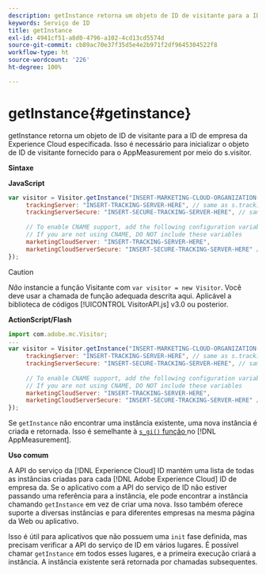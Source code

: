 ```yaml
---
description: getInstance retorna um objeto de ID de visitante para a ID de empresa da Experience Cloud especificada. Isso é necessário para inicializar o objeto de ID de visitante fornecido para o AppMeasurement por meio do s.visitor.
keywords: Serviço de ID
title: getInstance
exl-id: 4941cf51-a8d0-4796-a102-4cd13cd5574d
source-git-commit: cb89ac70e37f35d5e4e2b971f2df9645304522f8
workflow-type: ht
source-wordcount: '226'
ht-degree: 100%

---
```


# getInstance{#getinstance}

getInstance retorna um objeto de ID de visitante para a ID de empresa da Experience Cloud especificada. Isso é necessário para inicializar o objeto de ID de visitante fornecido para o AppMeasurement por meio do s.visitor.

**Sintaxe**

**JavaScript**

```js
var visitor = Visitor.getInstance("INSERT-MARKETING-CLOUD-ORGANIZATION-ID-HERE", { 
     trackingServer: "INSERT-TRACKING-SERVER-HERE", // same as s.trackingServer 
     trackingServerSecure: "INSERT-SECURE-TRACKING-SERVER-HERE", // same as s.trackingServerSecure 
 
     // To enable CNAME support, add the following configuration variables 
     // If you are not using CNAME, DO NOT include these variables 
     marketingCloudServer: "INSERT-TRACKING-SERVER-HERE", 
     marketingCloudServerSecure: "INSERT-SECURE-TRACKING-SERVER-HERE" // same as s.trackingServerSecure 
});
```

>[!CAUTION]
>
>*Não* instancie a função Visitante com `var visitor = new Visitor`. Você deve usar a chamada de função adequada descrita aqui. Aplicável a biblioteca de códigos [!UICONTROL VisitorAPI.js] v3.0 ou posterior.

**ActionScript/Flash**

```js
import com.adobe.mc.Visitor; 
... 
var visitor = Visitor.getInstance("INSERT-MARKETING-CLOUD-ORGANIZATION-ID-HERE", { 
     trackingServer: "INSERT-TRACKING-SERVER-HERE", // same as s.trackingServer 
     trackingServerSecure: "INSERT-SECURE-TRACKING-SERVER-HERE", // same as s.trackingServerSecure 
 
     // To enable CNAME support, add the following configuration variables 
     // If you are not using CNAME, DO NOT include these variables 
     marketingCloudServer: "INSERT-TRACKING-SERVER-HERE", 
     marketingCloudServerSecure: "INSERT-SECURE-TRACKING-SERVER-HERE" // same as s.trackingServerSecure 
});
```

Se `getInstance` não encontrar uma instância existente, uma nova instância é criada e retornada. Isso é semelhante à [`s_gi()` função ](https://experienceleague.adobe.com/docs/analytics/implementation/vars/functions/s-gi.html?lang=pt-BR) no [!DNL AppMeasurement].

**Uso comum**

A API do serviço da [!DNL Experience Cloud] ID mantém uma lista de todas as instâncias criadas para cada [!DNL Adobe Experience Cloud] ID de empresa da. Se o aplicativo com a API do serviço de ID não estiver passando uma referência para a instância, ele pode encontrar a instância chamando `getInstance` em vez de criar uma nova. Isso também oferece suporte a diversas instâncias e para diferentes empresas na mesma página da Web ou aplicativo.

Isso é útil para aplicativos que não possuem uma `init` fase definida, mas precisam verificar a API do serviço de ID em vários lugares. É possível chamar `getInstance` em todos esses lugares, e a primeira execução criará a instância. A instância existente será retornada por chamadas subsequentes.
